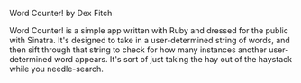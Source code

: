 Word Counter!
by Dex Fitch

Word Counter! is a simple app written with Ruby and dressed for the public with Sinatra. It's designed to take in a user-determined string of words, and then sift through that string to check for how many instances another user-determined word appears. It's sort of just taking the hay out of the haystack while you needle-search.